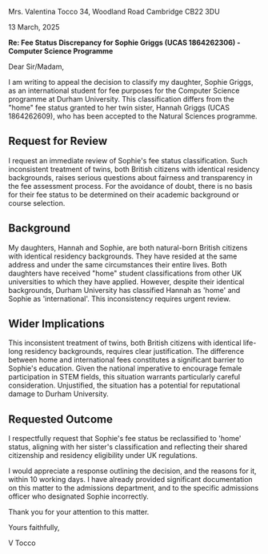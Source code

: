 
Mrs. Valentina Tocco
34, Woodland Road
Cambridge
CB22 3DU

13 March, 2025

**Re: Fee Status Discrepancy for Sophie Griggs (UCAS 1864262306) - Computer Science Programme**

Dear Sir/Madam,

I am writing to appeal the decision to classify my daughter, Sophie Griggs, as an international student for fee purposes for the Computer Science programme at Durham University. This classification differs from the "home" fee status granted to her twin sister, Hannah Griggs (UCAS 1864262609), who has been accepted to the Natural Sciences programme.

## Request for Review

I request an immediate review of Sophie's fee status classification. Such inconsistent treatment of twins, both British citizens with identical residency backgrounds, raises serious questions about fairness and transparency in the fee assessment process. For the avoidance of doubt, there is no basis for their fee status to be determined on their academic background or course selection.

## Background

My daughters, Hannah and Sophie, are both natural-born British citizens with identical residency backgrounds. They have resided at the same address and under the same circumstances their entire lives. Both daughters have received "home" student classifications from other UK universities to which they have applied. However, despite their identical backgrounds, Durham University has classified Hannah as 'home' and Sophie as 'international'. This inconsistency requires urgent review.

## Wider Implications

This inconsistent treatment of twins, both British citizens with identical life-long residency backgrounds, requires clear justification. The difference between home and international fees constitutes a significant barrier to Sophie's education. Given the national imperative to encourage female participation in STEM fields, this situation warrants particularly careful consideration. Unjustified, the situation has a potential for reputational damage to Durham University.

## Requested Outcome

I respectfully request that Sophie's fee status be reclassified to 'home' status, aligning with her sister's classification and reflecting their shared citizenship and residency eligibility under UK regulations.

I would appreciate a response outlining the decision, and the reasons for it, within 10 working days. I have already provided significant documentation on this matter to the admissions department, and to the specific admissions officer who designated Sophie incorrectly.

Thank you for your attention to this matter.

Yours faithfully,

V Tocco

